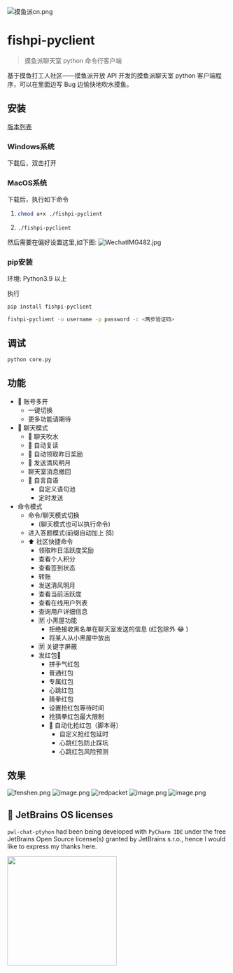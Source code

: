   ![摸鱼派cn.png](https://b3logfile.com/file/2023/05/摸鱼派-cn-owZQT8f.png)

# fishpi-pyclient

> 摸鱼派聊天室 python 命令行客户端

基于摸鱼打工人社区——摸鱼派开放 API 开发的摸鱼派聊天室 python 客户端程序，可以在里面边写 Bug 边愉快地吹水摸鱼。

## 安装

[版本列表](https://github.com/gakkiyomi/fishpi-pyclient/releases)

### Windows系统

下载后，双击打开

### MacOS系统

下载后，执行如下命令

1. ```bash
   chmod a+x ./fishpi-pyclient
   ```

2. ```bash
   ./fishpi-pyclient
   ```

然后需要在偏好设置这里,如下图:
![WechatIMG482.jpg](https://file.fishpi.cn/2023/12/WechatIMG482-3c599a0e.jpg)

### pip安装

环境: Python3.9 以上

执行

```bash
pip install fishpi-pyclient
```

```bash
fishpi-pyclient -u username -p password -c <两步验证码>
```

## 调试

```bash
python core.py
```

## 功能

- 🥷 账号多开
  - 一键切换
  - 更多功能请期待
- 💬 聊天模式
  - 💬 聊天吹水
  - 🤖️ 自动复读
  - 🤖️ 自动领取昨日奖励
  - 🌛 发送清风明月
  - 聊天室消息撤回
  - 🧠 自言自语
    - 自定义语句池
    - 定时发送
- 命令模式
  - 命令/聊天模式切换
    - (聊天模式也可以执行命令)
  - 进入答题模式(前缀自动加上 鸽)
  - ⬆️ 社区快捷命令
    - 领取昨日活跃度奖励
    - 查看个人积分
    - 查看签到状态
    - 转账
    - 发送清风明月
    - 查看当前活跃度
    - 查看在线用户列表
    - 查询用户详细信息
    - 🈲️ 小黑屋功能
      - 拒绝接收黑名单在聊天室发送的信息 (红包除外 😂 )
      - 将某人从小黑屋中放出
    - 🈲️ 关键字屏蔽  
    - 发红包🧧
      - 拼手气红包
      - 普通红包
      - 专属红包
      - 心跳红包
      - 猜拳红包
      - 设置抢红包等待时间
      - 抢猜拳红包最大限制
      - 🧧 自动化抢红包（脚本哥）
        - 自定义抢红包延时
        - 心跳红包防止踩坑
        - 心跳红包风险预测

## 效果

![fenshen.png](https://file.fishpi.cn/2023/12/账号分身-0a25be81.png)
![image.png](https://file.fishpi.cn/2023/06/image-d4da9bf7.png)
![redpacket](https://file.fishpi.cn/2023/06/image-d0ad7756.png)
![image.png](https://pwl.stackoverflow.wiki/2022/01/image-f74aae7e.png)
![image.png](https://pwl.stackoverflow.wiki/2022/01/image-1b685256.png)

## 🔑 JetBrains OS licenses

`pwl-chat-ptyhon` had been being developed with `PyCharm IDE` under the free JetBrains Open Source license(s) granted by JetBrains s.r.o., hence I would like to express my thanks here.

<a href="https://www.jetbrains.com/?from=pwl-chat-ptyhon" target="_blank"><img src="https://b3logfile.com/file/2021/05/jetbrains-variant-2-42d96aa4.png" width="250" align="middle"/></a>
